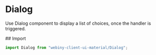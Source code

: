 # Dialog

Use Dialog component to display a list of choices, once the handler is triggered.

## Import
```js
import Dialog from "webiny-client-ui-material/Dialog";
```